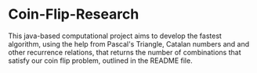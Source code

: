 # Coin-Flip-Research
  This java-based computational project aims to develop the fastest algorithm, using the help from Pascal's Triangle, Catalan numbers and and other recurrence relations, that returns the number of combinations that satisfy our coin flip problem, outlined in the README file.
